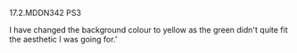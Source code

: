 17.2.MDDN342 PS3

I have changed the background colour to yellow as the green didn't quite fit the aesthetic I was going for.'
